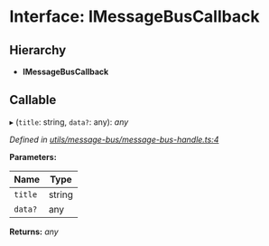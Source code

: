 # Interface: IMessageBusCallback

## Hierarchy

* **IMessageBusCallback**

## Callable

▸ (`title`: string, `data?`: any): *any*

*Defined in [utils/message-bus/message-bus-handle.ts:4](https://github.com/TNOCS/csnext/blob/b9521f0/packages/cs-core/src/utils/message-bus/message-bus-handle.ts#L4)*

**Parameters:**

Name | Type |
------ | ------ |
`title` | string |
`data?` | any |

**Returns:** *any*
